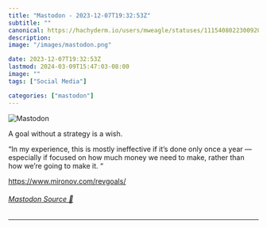 ```yaml
---
title: "Mastodon - 2023-12-07T19:32:53Z"
subtitle: ""
canonical: https://hachyderm.io/users/mweagle/statuses/111540802230092094
description:
image: "/images/mastodon.png"

date: 2023-12-07T19:32:53Z
lastmod: 2024-03-09T15:47:03-08:00
image: ""
tags: ["Social Media"]

categories: ["mastodon"]
---
```

![Mastodon](/images/mastodon.png)

<p>A goal without a strategy is a wish. </p><p>“In my experience, this is mostly ineffective if it’s done only once a year — especially if focused on how much money we need to make, rather than how we’re going to make it. “</p><p><a href="https://www.mironov.com/revgoals/" target="_blank" rel="nofollow noopener noreferrer" translate="no"><span class="invisible">https://www.</span><span class="">mironov.com/revgoals/</span><span class="invisible"></span></a></p>


###### [Mastodon Source 🐘](https://hachyderm.io/@mweagle/111540802230092094)

___

